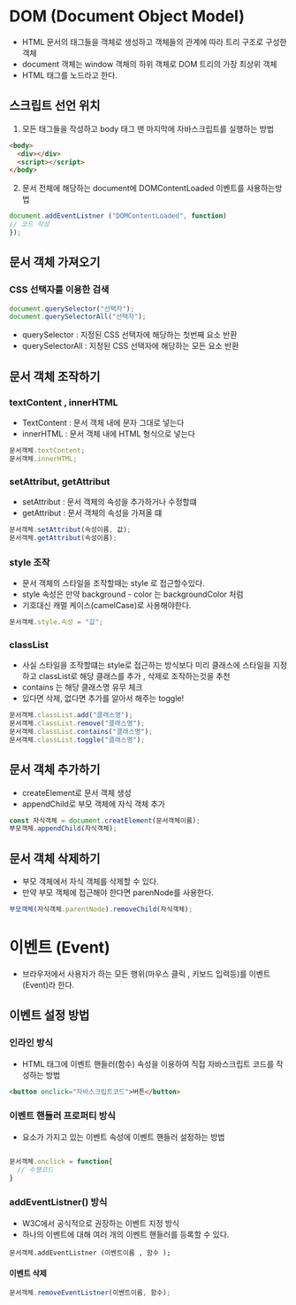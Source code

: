 # DOM (Document Object Model)

- HTML 문서의 태그들을 객체로 생성하고 객체들의 관계에 따라 트리 구조로 구성한 객체
- document 객체는 window 객체의 하위 객체로 DOM 트리의 가장 최상위 객체
- HTML 태그를 노드라고 한다.

## 스크립트 선언 위치

1. 모든 태그들을 작성하고 body 태그 맨 마지막에 자바스크립트를 실행하는 방법

```html
<body>
  <div></div>
  <script></script>
</body>
```

2. 문서 전체에 해당하는 document에 DOMContentLoaded 이벤트를 사용하는방법

```js
document.addEventListner ("DOMContentLoaded", function)
// 코드 작성
});
```

## 문서 객체 가져오기

### CSS 선택자를 이용한 검색

```js
document.querySelector("선택자");
document.querySelectorAll("선택자");
```

- querySelector : 지정된 CSS 선택자에 해당하는 첫번째 요소 반환
- querySelectorAll : 지정된 CSS 선택자에 해당하는 모든 요소 반환

## 문서 객체 조작하기

### textContent , innerHTML

- TextContent : 문서 객체 내에 문자 그대로 넣는다
- innerHTML : 문서 객체 내에 HTML 형식으로 넣는다

```js
문서객체.textContent;
문서객체.innerHTML;
```

### setAttribut, getAttribut

- setAttribut : 문서 객체의 속성을 추가하거나 수정할떄
- getAttribut : 문서 객체의 속성을 가져올 떄

```js
문서객체.setAttribut(속성이름, 값);
문서객체.getAttribut(속성이름);
```

### style 조작

- 문서 객체의 스타일을 조작할때는 style 로 접근할수있다.
- style 속성은 만약 background - color 는 backgroundColor 처럼
- 기호대신 캐멀 케이스(camelCase)로 사용해야한다.

```js
문서객체.style.속성 = "값";
```

### classList

- 사실 스타일을 조작할떄는 style로 접근하는 방식보다 미리 클래스에 스타일을 지정하고 classList로 해당 클래스를 추가 , 삭제로 조작하는것을 추천
- contains 는 해당 클래스명 유무 체크
- 있다면 삭제, 없다면 추가를 알아서 해주는 toggle!

```js
문서객체.classList.add("클래스명");
문서객체.classList.remove("클래스명");
문서객체.classList.contains("클래스명");
문서객체.classList.toggle("클래스명");
```

## 문서 객체 추가하기

- createElement로 문서 객체 생성
- appendChild로 부모 객체에 자식 객체 추가

```js
const 자식객체 = document.creatElement(문서객체이름);
부모객체.appendChild(자식객체);
```

## 문서 객체 삭제하기

- 부모 객체에서 자식 객체를 삭제할 수 있다.
- 만약 부모 객체에 접근해야 한다면 parenNode를 사용한다.

```js
부모객체(자식객체.parentNode).removeChild(자식객체);
```

# 이벤트 (Event)

- 브라우저에서 사용자가 하는 모든 행위(마우스 클릭 , 키보드 입력등)를 이벤트(Event)라 한다.

## 이벤트 설정 방법

### 인라인 방식

- HTML 태그에 이벤트 핸들러(함수) 속성을 이용하여 직접 자바스크립트 코드를 작성하는 방법

```html
<button onclick="자바스크립트코드">버튼</button>
```

### 이벤트 핸들러 프로퍼티 방식

- 요소가 가지고 있는 이벤트 속성에 이벤트 핸들러 설정하는 방법

```js

문서객체.onclick = function{
  // 수행코드
}

```

### addEventListner() 방식

- W3C에서 공식적으로 권장하는 이벤트 지정 방식
- 하나의 이벤트에 대해 여러 개의 이벤트 핸들러를 등록할 수 있다.

```JS
문서객체.addEventListner (이벤트이름 , 함수 );
```

#### 이벤트 삭제

```js
문서객체.removeEventListner(이벤트이름, 함수);
```

